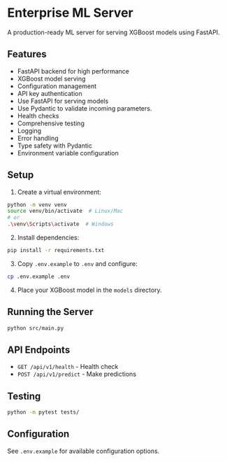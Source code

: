 # Enterprise ML Server

A production-ready ML server for serving XGBoost models using FastAPI.

## Features

- FastAPI backend for high performance
- XGBoost model serving
- Configuration management
- API key authentication
- Use FastAPI for serving models
- Use Pydantic to validate incoming parameters. 
- Health checks
- Comprehensive testing
- Logging
- Error handling
- Type safety with Pydantic
- Environment variable configuration

## Setup

1. Create a virtual environment:
```bash
python -m venv venv
source venv/bin/activate  # Linux/Mac
# or
.\venv\Scripts\activate  # Windows
```

2. Install dependencies:
```bash
pip install -r requirements.txt
```

3. Copy `.env.example` to `.env` and configure:
```bash
cp .env.example .env
```

4. Place your XGBoost model in the `models` directory.

## Running the Server

```bash
python src/main.py
```

## API Endpoints

- `GET /api/v1/health` - Health check
- `POST /api/v1/predict` - Make predictions

## Testing

```bash
python -m pytest tests/
```

## Configuration

See `.env.example` for available configuration options.